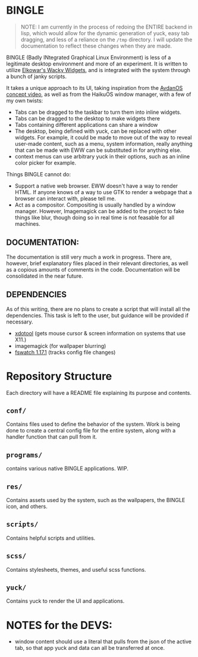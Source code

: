 # BINGLE
> NOTE: I am currently in the process of redoing the ENTIRE backend in lisp, which would allow for the dynamic generation of yuck, easy tab dragging, and less of a reliance on the `/tmp` directory. I will update the documentation to reflect these changes when they are made.

BINGLE (Badly INtegrated Graphical Linux Environment) is less of a legitimate desktop environment and more of an experiment. It is written to utilize [Elkowar's Wacky Widgets](https://github.com/elkowar/eww), and is integrated with the system through a bunch of janky scripts.

It takes a unique approach to its UI, taking inspiration from the [AvdanOS concept video](https://www.youtube.com/watch?v=tXFEiw1aJTw), as well as from the HaikuOS window manager, with a few of my own twists:

- Tabs can be dragged to the taskbar to turn them into inline widgets.
- Tabs can be dragged to the desktop to make widgets there
- Tabs containing different applications can share a window
- The desktop, being defined with yuck, can be replaced with other widgets. For example, it could be made to move out of the way to reveal user-made content, such as a menu, system information, really anything that can be made with EWW can be substituted in for anything else.
- context menus can use arbitrary yuck in their options, such as an inline color picker for example.

Things BINGLE cannot do:
- Support a native web browser. EWW doesn't have a way to render HTML. If anyone knows of a way to use GTK to render a webpage that a browser can interact with, please tell me. 
- Act as a compositor. Compositing is usually handled by a window manager. However, Imagemagick can be added to the project to fake things like blur, though doing so in real time is not feasable for all machines.

## DOCUMENTATION:
The documentation is still very much a work in progress.
There are, however, brief explanatory files placed in their relevant directories, as well as a copious amounts of comments in the code.
Documentation will be consolidated in the near future.

## DEPENDENCIES
As of this writing, there are no plans to create a script that will install all the dependencies. This task is left to the user, but guidance will be provided if necessary.
- [xdotool](https://github.com/jordansissel/xdotool) (gets mouse cursor & screen information on systems that use X11.)
- imagemagick (for wallpaper blurring)
- [fswatch 1.17.1](https://github.com/emcrisostomo/fswatch) (tracks config file changes)

# Repository Structure
Each directory will have a README file explaining its purpose and contents.

## `conf/`
Contains files used to define the behavior of the system. Work is being done to create a central config file for the entire system, along with a handler function that can pull from it.

## `programs/`
contains various native BINGLE applications. WIP.

## `res/`
Contains assets used by the system, such as the wallpapers, the BINGLE icon, and others.

## `scripts/`
Contains helpful scripts and utilities.

## `scss/`
Contains stylesheets, themes, and useful scss functions.

## `yuck/`
Contains yuck to render the UI and applications.

# NOTES for the DEVS:
- window content should use a literal that pulls from the json of the active tab, so that app yuck and data can all be transferred at once.
